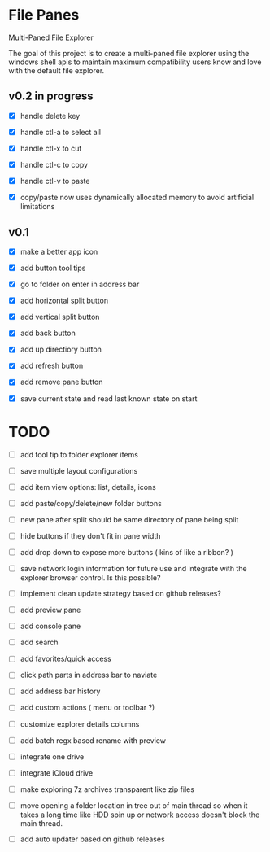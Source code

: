# File Panes
Multi-Paned File Explorer

The goal of this project is to create a multi-paned file explorer using the windows shell apis to maintain maximum compatibility users know and love with the default file explorer.

## v0.2 in progress
- [x] handle delete key
- [x] handle ctl-a to select all
- [x] handle ctl-x to cut
- [x] handle ctl-c to copy
- [x] handle ctl-v to paste
- [x] copy/paste now uses dynamically allocated memory to avoid artificial limitations


## v0.1
- [x] make a better app icon
- [x] add button tool tips
- [x] go to folder on enter in address bar
- [x] add horizontal split button
- [x] add vertical split button
- [x] add back button
- [x] add up directiory button
- [x] add refresh button
- [x] add remove pane button
- [x] save current state and read last known state on start


# TODO
- [ ] add tool tip to folder explorer items
- [ ] save multiple layout configurations
- [ ] add item view options: list, details, icons 
- [ ] add paste/copy/delete/new folder buttons
- [ ] new pane after split should be same directory of pane being split
- [ ] hide buttons if they don't fit in pane width
- [ ] add drop down to expose more buttons ( kins of like a ribbon? )
- [ ] save network login information for future use and integrate with the explorer browser control. Is this possible?
- [ ] implement clean update strategy based on github releases?
- [ ] add preview pane
- [ ] add console pane
- [ ] add search
- [ ] add favorites/quick access
- [ ] click path parts in address bar to naviate
- [ ] add address bar history
- [ ] add custom actions ( menu or toolbar ?)
- [ ] customize explorer details columns
- [ ] add batch regx based rename with preview
- [ ] integrate one drive
- [ ] integrate iCloud drive
- [ ] make exploring 7z archives transparent like zip files
- [ ] move opening a folder location in tree out of main thread so when it takes a long time like HDD spin up or network access doesn't block the main thread.
- [ ] add auto updater based on github releases

